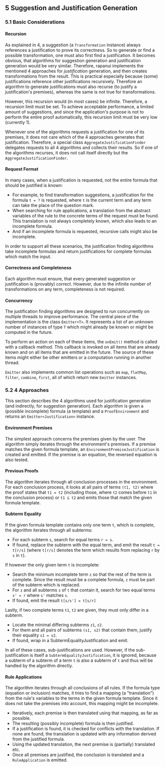## 5 Suggestion and Justification Generation

### 5.1 Basic Considerations

#### Recursion

As explained in 4, a suggestion (a `Transformation` instance) always references a justification to prove its correctness. So to generate or find a possible transformation, one must also first find a justification. It becomes obvious, that algorithms for suggestion generation and justification generation would be very similar. Therefore, rapanui implements the mentioned 4 approaches for *justification* generation, and then creates transformations from the result. This is practical especially because (some) justifications reference other justifications recursively. Therefore an algorithm to generate justifications must also recurse (to justify a justification's premises), whereas the same is not true for transformations.

However, this recursion would (in most cases) be infinite. Therefore, a recursion limit must be set. To achieve acceptable performance, a limited amount of suggestions, and since the application's purpose is not to perform the entire proof automatically, this recursion limit must be very low (currently 1).

Whenever one of the algorithms requests a justification for one of its premises, it does not care which of the 4 approaches generates that justification. Therefore, a special class `AggregateJustificationFinder` delegates requests to all 4 algorithms and collects their results. So if one of the algorithms recurses, it does not call itself directly but the `AggregateJustificationFinder`.

#### Request Format

In many cases, when a justification is requested, not the entire formula that should be justified is known:

* For example, to find transformation suggestions, a justification for the formula `t = ?` is requested, where `t` is the current term and any term can take the place of the question mark.
* When searching for rule applications, a translation from the abstract variables of the rule to the concrete terms of the request must be found. This translation is not always completely known, which also leads to an incomplete formula.
* And if an incomplete formula is requested, recursive calls might also be incomplete.

In order to support all these scenarios, the justification finding algorithms take incomplete formulas and return justifications for complete formulas which match the input.

#### Correctness and Completeness

Each algorithm must ensure, that every generated suggestion or justification is (provably) correct. However, due to the infinite number of transformations on any term, completeness is not required.

#### Concurrency

The justification finding algorithms are designed to run concurrently on multiple threads to improve performance. The central piece of the implementation is the class `Emitter<T>`. It represents a list of an unknown number of instances of type `T` which might already be known or might be computed in the future.

To perform an action on each of these items, the `onEmit()` method is called with a callback method. This callback is invoked on all items that are already known and on all items that are emitted in the future. The source of these items might either be other emitters or a computation running in another thread.

`Emitter` also implements common list operations such as `map`, `flatMap`, `filter`, `combine`, `first`, all of which return new `Emitter` instances.


### 5.2 4 Approaches
This section describes the 4 algorithms used for justification generation (and indirectly, for suggestion generation). Each algorithm is given a (possible incomplete) formula (a template) and a `ProofEnvironment` and returns an `Emitter<Justification>` instance.

#### Environment Premises
The simplest approach concerns the premises given by the user. The algorithm simply iterates through the environment's premises. If a premise matches the given formula template, an `EnvironmentPremiseJustification` is created and emitted. If the premise is an equation, the reversed equation is also tested.

#### Previous Proofs
The algorithm iterates through all conclusion processes in the environment. For each conclusion process, it looks at all pairs of terms `(t1, t2)` where the proof states that `t1 = t2` (including those, where `t2` comes before `t1` in the conclusion process) or `t1 ⊆ t2` and emits those that match the given formula template.

#### Subterm Equality
If the given formula template contains only one term `t`, which is complete, the algorithm iterates through all subterms:

* For each subterm `s`, search for equal terms `r = s`.
* If found, replace the subterm with the equal term, and emit the result `t = t[r/s]` (where `t[r/s]` denotes the term which results from replacing `r` by `s` in `t`).

If however the only given term `t` is incomplete:

* Search the minimum incomplete term `z` so that the rest of the term is complete. Since the result must be a complete formula, `z` must be part of the subterm which is replaced.
* For `z` and all subterms `s` of `t` that contain it, search for two equal terms `s' = r` where `s'` matches `s`.
* If found, emit the result `t[s/s'] = t[s/r]`

Lastly, if two complete terms `t1`, `t2` are given, they must only differ in a subterm.

* Locate the minimal differing subterms `z1`, `z2`.
* For them and all pairs of subterms `(s1, s2)` that contain them, justify their equality `s1 = s2`.
* If found, wrap in a SubtermEqualityJustification and emit.

In all of these cases, sub-justifications are used. However, if the sub-justification is itself a `SubtermEqualityJustification`, it is ignored, because a subterm of a subterm of a term `t` is also a subterm of `t` and thus will be handled by the algorithm directly.

#### Rule Applications
The algorithm iterates through all conclusions of all rules. If the formula type (equation or inclusion) matches, it tries to find a mapping (a "translation") from the rule's variables to the terms in the given formula template. Since it does not take the premises into account, this mapping might be incomplete.

* Iteratively, each premise is then translated using that mapping, as far as possible.
* The resulting (possibly incomplete) formula is then justified.
* If a justification is found, it is checked for conflicts with the translation. If none are found, the translation is updated with any information derived from the justified formula.
* Using the updated translation, the next premise is (partially) translated etc.
* Once all premises are justified, the conclusion is translated and a `RuleApplication` is emitted.
